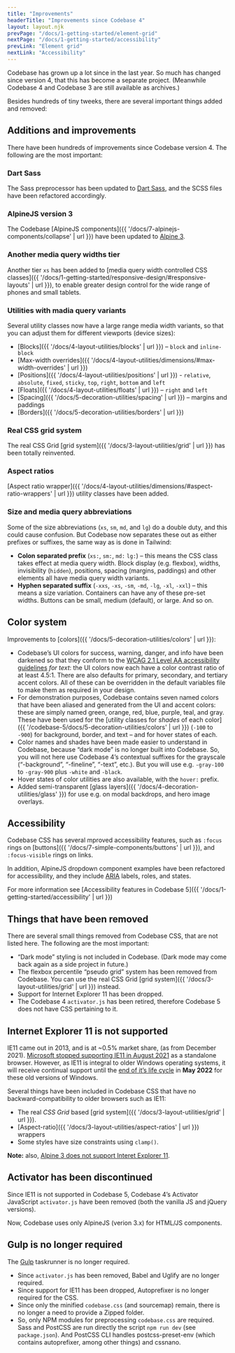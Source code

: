 ```yaml
---
title: "Improvements"
headerTitle: "Improvements since Codebase 4"
layout: layout.njk
prevPage: "/docs/1-getting-started/element-grid"
nextPage: "/docs/1-getting-started/accessibility"
prevLink: "Element grid"
nextLink: "Accessibility"
---
```


Codebase has grown up a lot since in the last year. So much has changed since version 4, that this has become a separate project. (Meanwhile Codebase 4 and Codebase 3 are still available as archives.)

Besides hundreds of tiny tweeks, there are several important things added and removed:

## Additions and improvements

There have been hundreds of improvements since Codebase version 4. The following are the most important:

### Dart Sass

The Sass preprocessor has been updated to [Dart Sass](https://sass-lang.com/dart-sass), and the SCSS files have been refactored accordingly.

### AlpineJS version 3

The Codebase [AlpineJS components]({{ '/docs/7-alpinejs-components/collapse' | url }}) have been updated to [Alpine 3](https://alpinejs.dev/).

### Another media query widths tier

Another tier `xs` has been added to [media query width controlled CSS classes]({{ '/docs/1-getting-started/responsive-design/#responsive-layouts' | url }}), to enable greater design control for the wide range of phones and small tablets.

### Utilities with madia query variants

Several utility classes now have a large range media width variants, so that you can adjust them for different viewports (device sizes):

* [Blocks]({{ '/docs/4-layout-utilities/blocks' | url }}) – `block` and `inline-block`
* [Max-width overrides]({{ '/docs/4-layout-utilities/dimensions/#max-width-overrides' | url }})
* [Positions]({{ '/docs/4-layout-utilities/positions' | url }}) - `relative`, `absolute`, `fixed`, `sticky`, `top`, `right`, `bottom` and `left`
* [Floats]({{ '/docs/4-layout-utilities/floats' | url }}) – `right` and `left`
* [Spacing]({{ '/docs/5-decoration-utilities/spacing' | url }}) – margins and paddings
* [Borders]({{ '/docs/5-decoration-utilities/borders' | url }})

### Real CSS grid system

The real CSS Grid [grid system]({{ '/docs/3-layout-utilities/grid' | url }}) has been totally reinvented.

### Aspect ratios

[Aspect ratio wrapper]({{ '/docs/4-layout-utilities/dimensions/#aspect-ratio-wrappers' | url }}) utility classes have been added.

### Size and media query abbreviations

Some of the size abbreviations (`xs`, `sm`, `md`, and `lg`) do a double duty, and this could cause confusion. But Codebase now separates these out as either prefixes or suffixes, the same way as is done in Tailwind:

* **Colon separated prefix** (`xs:`, `sm:`, `md:` `lg:`) – this means the CSS class takes effect at media query width. Block display (e.g. flexbox), widths, invisibility (`hidden`), positions, spacing (margins, paddings) and other elements all have media query width variants. 
* **Hyphen separated suffix** (`-xxs`, `-xs`, `-sm`, `-md`, `-lg`, `-xl`, `-xxl`) – this means a size variation. Containers can have any of these pre-set widths. Buttons can be small, medium (default), or large. And so on.

## Color system

Improvements to [colors]({{ '/docs/5-decoration-utilities/colors' | url }}):

* Codebase’s UI colors for <label class="label label-success">success</label>, <label class="label label-warning">warning</label>, <label class="label label-danger">danger</label>, and <label class="label label-info">info</label> have been darkened so that they conform to the [WCAG 2.1 Level AA accessibility guidelines](https://www.w3.org/TR/WCAG21/) _for text_: the UI colors now each have a color contrast ratio of at least 4.5:1. There are also  defaults for <label class="label label-primary">primary</label>, <label class="label label-secondary">secondary</label>, and <label class="label label-tertiary">tertiary</label> accent colors. All of these can be overridden in the default variables file to make them as required in your design.
* For demonstration purposes, Codebase contains seven named colors that have been aliased and generated from the UI and accent colors: these are simply named <label class="label t-white bg-green-500">green</label>, <label class="label t-white bg-orange-500">orange</label>, <label class="label t-white bg-red-500">red</label>, <label class="label t-white bg-blue-500">blue</label>, <label class="label t-white bg-purple-500">purple</label>, <label class="label t-white bg-teal-500">teal</label>, and <label class="label t-white bg-gray-500">gray</label>. These have been used for the [utility classes for _shades_ of each color]({{ '/codebase-5/docs/5-decoration-utilities/colors' | url }}) (`-100` to `-900`) for background, border, and text – and for hover states of each.
* Color names and shades have been made easier to understand in Codebase, because “dark mode” is no longer built into Codebase. So, you will not here use Codebase 4’s contextual suffixes for the grayscale (“-background”, “-fineline”, “-text”, etc.). But you will use e.g. `-gray-100` to `-gray-900` plus `-white` and `-black`.
* Hover states of color utilities are also available, with the `hover:` prefix.
* Added semi-transparent [glass layers]({{ '/docs/4-decoration-utilities/glass' }}) for use e.g. on modal backdrops, and hero image overlays.

## Accessibility

Codebase CSS has several mproved accessibility features, such as `:focus` rings on [buttons]({{ '/docs/7-simple-components/buttons' | url }}), and `:focus-visible` rings on links.

In addition, AlpineJS dropdown component examples have been refactored for accessibility, and they include [ARIA](https://www.w3.org/WAI/standards-guidelines/aria/) labels, roles, and states.

For more information see [Accessibility features in Codebase 5]({{ '/docs/1-getting-started/accessibility' | url }})

## Things that have been removed

There are several small things removed from Codebase CSS, that are not listed here. The following are the most important:

* “Dark mode” styling is not included in Codebase. (Dark mode may come back again as a side project in future.)
* The flexbox percentile “pseudo grid” system has been removed from Codebase. You can use the real CSS Grid [grid system]({{ '/docs/3-layout-utilities/grid' | url }}) instead.
* Support for Internet Explorer 11 has been dropped.
* The Codebase 4 `activator.js` has been retired, therefore Codebase 5 does not have CSS pertaining to it.

## Internet Explorer 11 is not supported

IE11 came out in 2013, and is at ~0.5% market share, (as from December 2021). [Microsoft stopped supporting IE11 in August 2021](https://docs.microsoft.com/en-us/lifecycle/announcements/m365-ie11-microsoft-edge-legacy) as a standalone browser. However, as IE11 is integral to older Windows operating systems, it will receive continual support until the [end of it’s life cycle](https://docs.microsoft.com/en-us/lifecycle/faq/internet-explorer-microsoft-edge) in **May 2022** for these old versions of Windows. 

Several things have been included in Codebase CSS that have no backward-compatibility to older browsers such as IE11:

* The real _CSS Grid_ based [grid system]({{ '/docs/3-layout-utilities/grid' | url }}).
* [Aspect-ratio]({{ '/docs/3-layout-utilities/aspect-ratios' | url }}) wrappers
* Some styles have size constraints using `clamp()`.

**Note:** also, [Alpine 3 does not support Interet Explorer 11](https://alpinejs.dev/upgrade-guide#no-ie-11).

## Activator has been discontinued

Since IE11 is not supported in Codebase 5, Codebase 4’s Activator JavaScript `activator.js` have been removed (both the vanilla JS and jQuery versions).

Now, Codebase uses only AlpineJS (verion 3.x) for HTML/JS components.

## Gulp is no longer required

The [Gulp](https://gulpjs.com/) taskrunner is no longer required.

* Since `activator.js` has been removed, Babel and Uglify are no longer required.
* Since support for IE11 has been dropped, Autoprefixer is no longer required for the CSS.
* Since only the minified `codebase.css` (and sourcemap) remain, there is no longer a need to provide a Zipped folder.
* So, only NPM modules for preprocessing `codebase.css` are required. Sass and PostCSS are run directly the script `npm run dev` (see `package.json`). And PostCSS CLI handles postcss-preset-env (which contains autoprefixer, among other things) and cssnano.